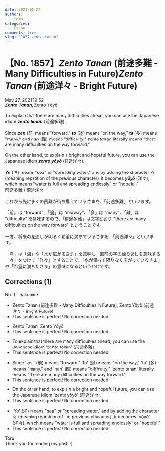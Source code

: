 ```yaml
---
date: 2021-05-27
authors:
  - toru
categories:
  - Essay
comments: true
slug: "1857_zento-tanan"
---
```


# 【No. 1857】<strong><em>Zento Tanan</em></strong> (前途多難 - Many Difficulties in Future)<strong><em>Zento Tanan</em></strong> (前途洋々 - Bright Future)
<div class="date">May 27, 2021 19:52</div>
<div id="post"><div id="body_show_ori">
<strong><em>Zento Tanan</em></strong>, Zento Yōyō<br/><br/>To explain that there are many difficulties ahead, you can use the Japanese idiom <strong><em>zento tanan</em></strong> (前途多難).<br/><br/>Since <strong><em>zen</em></strong> (前) means "forward," <strong><em>to</em></strong> (途) means "on the way," <strong><em>ta</em></strong> (多) means "many," and <strong><em>nan</em></strong> (難) means "difficulty," <em>zento tanan</em> literally means "there are many difficulties on the way forward."<br/><br/>On the other hand, to explain a bright and hopeful future, you can use the Japanese idiom <strong><em>zento yōyō</em></strong> (前途洋々).<br/><br/><strong><em>Yo</em></strong> (洋) means "sea" or "spreading water," and by adding the character 々 (meaning repetition of the previous character), it becomes <strong><em>yōyō</em></strong> (洋々), which means "water is full and spreading endlessly" or "hopeful."
</div></div>

<!-- more -->

<div id="post_ja"><div id="body_show_mo">
前途多難 / 前途洋々<br/><br/>これから先に多くの困難が待ち構えているさまを、「前途多難」といいます。<br/><br/>「前」は "forward"、「途」は "midway"、「多」は "many"、「難」は "difficulty" を意味するので、「前途多難」は文字どおり "there are many difficulties on the way forward" ということです。<br/><br/>一方、将来の見通しが明るく希望に満ちているさまを、「前途洋々」といいます。<br/><br/>「洋」は「海」や「水が広がるさま」を意味し、直前の字の繰り返しを意味する「々」をつけて「洋々」とすることで、「水が満ちて限りなく広がっているさま」や「希望に満ちたさま」の意味になるというわけです。
</div></div>

## Corrections (1)
<div id="block"><div class="first_name"> No. 1　<span class="just_name">hakuame</span></div><div id="block2">
<ul class="correction_field">
<li class="incorrect">Zento Tanan (前途多難 - Many Difficulties in Future), Zento Yōyō (前途洋々 - Bright Future)</li>
<li class="corrected perfect">This sentence is perfect! No correction needed!</li>
</ul>
<ul class="correction_field">
<li class="incorrect">Zento Tanan, Zento Yōyō</li>
<li class="corrected perfect">This sentence is perfect! No correction needed!</li>
</ul>
<ul class="correction_field">
<li class="incorrect">To explain that there are many difficulties ahead, you can use the Japanese idiom 'zento tanan' (前途多難).</li>
<li class="corrected perfect">This sentence is perfect! No correction needed!</li>
</ul>
<ul class="correction_field">
<li class="incorrect">Since 'zen' (前) means "forward," 'to' (途) means "on the way," 'ta' (多) means "many," and 'nan' (難) means "difficulty," 'zento tanan' literally means "there are many difficulties on the way forward."</li>
<li class="corrected perfect">This sentence is perfect! No correction needed!</li>
</ul>
<ul class="correction_field">
<li class="incorrect">On the other hand, to explain a bright and hopeful future, you can use the Japanese idiom 'zento yōyō' (前途洋々).</li>
<li class="corrected perfect">This sentence is perfect! No correction needed!</li>
</ul>
<ul class="correction_field">
<li class="incorrect">'Yo' (洋) means "sea" or "spreading water," and by adding the character 々 (meaning repetition of the previous character), it becomes 'yōyō' (洋々), which means "water is full and spreading endlessly" or "hopeful."</li>
<li class="corrected perfect">This sentence is perfect! No correction needed!</li>
</ul>
</div><div class="name"><span class="just_name">Toru</span><br>
Thank you for reading my post! :)
</div>
</div>
